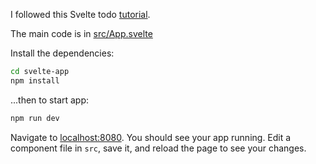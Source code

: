 
I followed this Svelte todo [tutorial](https://areknawo.com/making-a-todo-app-in-svelte/).

The main code is in [src/App.svelte](src/App.svelte)


Install the dependencies:

```bash
cd svelte-app
npm install
```

...then to start app:

```bash
npm run dev
```

Navigate to [localhost:8080](http://localhost:8080). You should see your app running. Edit a component file in `src`, save it, and reload the page to see your changes.